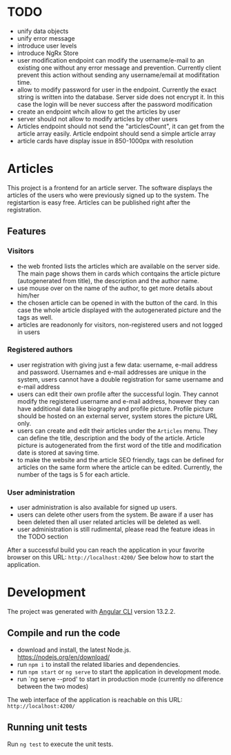 # TODO
 - unify data objects
 - unify error message
 - introduce user levels
 - introduce NgRx Store
 - user modification endpoint can modify the username/e-mail to an existing one without any error message and prevention. Currently client prevent this action without sending any username/email at modifitation time.
 - allow to modify password for user in the endpoint. Currently the exact string is written into the database. Server side does not encrypt it. In this case the login will be never success after the password modification 
 - create an endpoint whcih allow to get the articles by user
 - server should not allow to modify articles by other users
 - Articles endpoint should not send the "articlesCount", it can get from the article array easily. Article endpoint should send a simple article array
 - article cards have display issue in 850-1000px with resolution


# Articles

This project is a frontend for an article server. The software displays the articles of the users who were previously signed up to the system.
The registartion is easy free. Articles can be published right after the registration.

## Features

### Visitors
 - the web fronted lists the articles which are available on the server side. The main page shows them in cards which contqains the article picture (autogenerated from title), the description and the author name. 
 - use mouse over on the name of the author, to get more details about him/her
 - the chosen article can be opened in with the button of the card. In this case the whole article displayed with the autogenerated picture and the tags as well.
 - articles are readononly for visitors, non-registered users and not logged in users
 
 
### Registered authors
 - user registration with giving just a few data: username, e-mail address and password. Usernames and e-mail addresses are unique in the system, users cannot have a double registration for same username and e-mail address
 - users can edit their own profile after the successful login. They cannot modify the registered username and e-mail address, however they can have additional data like biography and profile picture. Profile picture should be hosted on an external server, system stores the picture URL only.
 - users can create and edit their articles under the `Articles` menu. They can define the title, description and the body of the article. Article picture is autogenerated from the first word of the title and modification date is stored at saving time.
 - to make the website and the article SEO friendly, tags can be defined for articles on the same form where the article can be edited. Currently, the number of the tags is 5 for each article.

### User administration
 - user administration is also available for signed up users.
 - users can delete other users from the system. Be aware if a user has been deleted then all user related articles will be deleted as well.
 - user administration is still rudimental, please read the feature ideas in the TODO section 



After a successful build you can reach the application in your favorite browser on this URL: `http://localhost:4200/`
See below how to start the application. 

# Development
The project was generated with [Angular CLI](https://github.com/angular/angular-cli) version 13.2.2.

## Compile and run the code

 - download and install, the latest Node.js. https://nodejs.org/en/download/
 - run `npm i` to install the related libaries and dependencies.
 - run `npm start` or `ng serve` to start the application in development mode.
 - run `ng serve --prod' to start in production mode (currently no diference between the two modes)

The web interface of the application is reachable on this URL: `http://localhost:4200/`

## Running unit tests

Run `ng test` to execute the unit tests.

